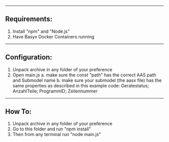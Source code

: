 ---------------------
Requirements:
---------------------

1. Install "npm" and "Node.js"
2. Have Basyx Docker Containers running


---------------------
Configuration:
---------------------
1. Unpack archive in any folder of your preference
2. Open main.js
	a. make sure the const "path" has the correct AAS path and Submodel name
	b. make sure your submodel (the aasx file) has the same properties as described in this example code: Geratestatus; AnzahlTeile; ProgrammID; Zeilennummer


---------------------
How To:
---------------------

1. Unpack archive in any folder of your preference
2. Go to this folder and run "npm install"
3. Then from any terminal run "node main.js" 

